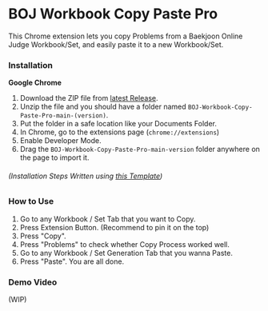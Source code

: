 # BOJ Workbook Copy Paste Pro
This Chrome extension lets you copy Problems from a Baekjoon Online Judge Workbook/Set, and easily paste it to a new Workbook/Set.

### Installation
**Google Chrome**
1. Download the ZIP file from [latest Release](https://github.com/Pentagon03/BOJ-Workbook-Copy-Paste-Pro/releases/latest).
2. Unzip the file and you should have a folder named `BOJ-Workbook-Copy-Paste-Pro-main-(version)`.
3. Put the folder in a safe location like your Documents Folder.
4. In Chrome, go to the extensions page (`chrome://extensions`)
5. Enable Developer Mode.
6. Drag the `BOJ-Workbook-Copy-Paste-Pro-main-version` folder anywhere on the page to import it.

###### (Installation Steps Written using [this Template](https://github.com/iamadamdev/bypass-paywalls-chrome#installation-instructions))

### How to Use
1. Go to any Workbook / Set Tab that you want to Copy.
2. Press Extension Button. (Recommend to pin it on the top)
3. Press "Copy".
4. Press "Problems" to check whether Copy Process worked well.
5. Go to any Workbook / Set Generation Tab that you wanna Paste.
6. Press "Paste". You are all done.

### Demo Video
(WIP)
